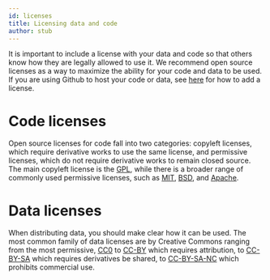 ```yaml
---
id: licenses
title: Licensing data and code
author: stub
---
```


It is important to include a license with your data and code so that others know how they are legally allowed to use it.  We recommend open source licenses as a way to maximize the ability for your code and data to be used.  If you are using Github to host your code or data, see [here](https://docs.github.com/en/repositories/managing-your-repositorys-settings-and-features/customizing-your-repository/licensing-a-repository) for how to add a license.

# Code licenses

Open source licenses for code fall into two categories: copyleft licenses, which require derivative works to use the same license, and permissive licenses, which do not require derivative works to remain closed source.  The main copyleft license is the [GPL](https://www.gnu.org/licenses/gpl-3.0.en.html), while there is a broader range of commonly used permissive licenses, such as [MIT](https://opensource.org/license/mit), [BSD](https://opensource.org/license/bsd-3-clause), and [Apache](https://opensource.org/license/apache-2-0).

# Data licenses

When distributing data, you should make clear how it can be used.  The most common family of data licenses are by Creative Commons ranging from the most permissive, [CC0](https://creativecommons.org/public-domain/cc0/) to [CC-BY](https://creativecommons.org/licenses/by/4.0/deed.en) which requires attribution, to [CC-BY-SA](https://creativecommons.org/licenses/by-sa/4.0/deed.en) which requires derivatives be shared, to [CC-BY-SA-NC](https://creativecommons.org/licenses/by-nc-sa/4.0/deed.en) which prohibits commercial use.